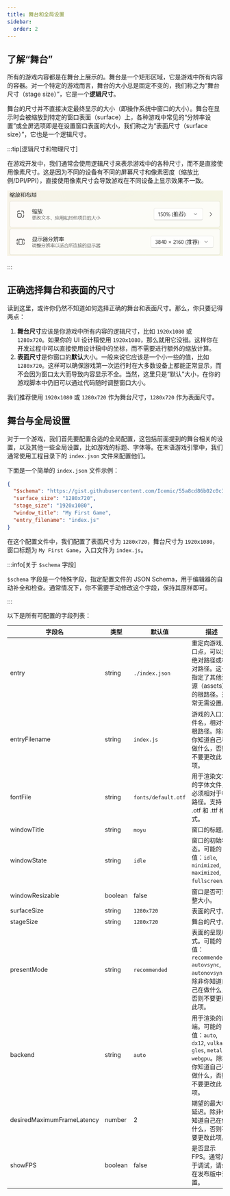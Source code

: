 ```yaml
---
title: 舞台和全局设置
sidebar:
  order: 2
---
```


## 了解“舞台”

所有的游戏内容都是在舞台上展示的。舞台是一个矩形区域，它是游戏中所有内容的容器。对一个特定的游戏而言，舞台的大小总是固定不变的，我们称之为“舞台尺寸（stage size）”，它是一个**逻辑尺寸**。

舞台的尺寸并不直接决定最终显示的大小（即操作系统中窗口的大小）。舞台在显示时会被缩放到特定的窗口表面（surface）上，各种游戏中常见的“分辨率设置”或全屏选项即是在设置窗口表面的大小，我们称之为“表面尺寸（surface size）”，它也是一个逻辑尺寸。

:::tip[逻辑尺寸和物理尺寸]

在游戏开发中，我们通常会使用逻辑尺寸来表示游戏中的各种尺寸，而不是直接使用像素尺寸。这是因为不同的设备有不同的屏幕尺寸和像素密度（缩放比例/DPI/PPI），直接使用像素尺寸会导致游戏在不同设备上显示效果不一致。

![Windows 系统的分辨率和DPI设置](../../../assets/resolution_and_dpi.png)

:::

## 正确选择舞台和表面的尺寸

读到这里，或许你仍然不知道如何选择正确的舞台和表面尺寸。那么，你只要记得两点：

1. **舞台尺寸**应该是你游戏中所有内容的逻辑尺寸，比如 `1920x1080` 或 `1280x720`。如果你的 UI 设计稿使用 `1920x1080`，那么就用它没错。这样你在开发过程中可以直接使用设计稿中的坐标，而不需要进行额外的缩放计算。
2. **表面尺寸**是你窗口的**默认**大小。一般来说它应该是一个小一些的值，比如 `1280x720`。这样可以确保游戏第一次运行时在大多数设备上都能正常显示，而不会因为窗口太大而导致内容显示不全。当然，这里只是“默认”大小，在你的游戏脚本中仍旧可以通过代码随时调整窗口大小。

我们推荐使用 `1920x1080` 或 `1280x720` 作为舞台尺寸，`1280x720` 作为表面尺寸。

## 舞台与全局设置

对于一个游戏，我们首先要配置合适的全局配置，这包括前面提到的舞台相关的设置，以及其他一些全局设置，比如游戏的标题、字体等。在末语游戏引擎中，我们通常使用工程目录下的 `index.json` 文件来配置他们。

下面是一个简单的 `index.json` 文件示例：

```json title="index.json"
{
  "$schema": "https://gist.githubusercontent.com/Icemic/55a8cd86b02c0c310f51833e88f7d083/raw/moyu-config.schema.json",
  "surface_size": "1280x720",
  "stage_size": "1920x1080",
  "window_title": "My First Game",
  "entry_filename": "index.js"
}
```

在这个配置文件中，我们配置了表面尺寸为 `1280x720`，舞台尺寸为 `1920x1080`，窗口标题为 `My First Game`，入口文件为 `index.js`。

:::info[关于 `$schema` 字段]

`$schema` 字段是一个特殊字段，指定配置文件的 JSON Schema，用于编辑器的自动补全和检查。通常情况下，你不需要手动修改这个字段，保持其原样即可。

:::

以下是所有可配置的字段列表：

| 字段名                     | 类型    | 默认值              | 描述                                                                                                                      |
| -------------------------- | ------- | ------------------- | ------------------------------------------------------------------------------------------------------------------------- |
| entry                      | string  | `./index.json`      | 重定向游戏入口点，可以是绝对路径或相对路径。这也指定了其他资源（assets）的根路径。通常无需设置。                          |
| entryFilename              | string  | `index.js`          | 游戏的入口文件名，相对于根路径。除非你知道自己在做什么，否则不要更改此项。                                                |
| fontFile                   | string  | `fonts/default.otf` | 用于渲染文本的字体文件，必须相对于根路径。支持 .otf 和 .ttf 格式。                                                        |
| windowTitle                | string  | `moyu`              | 窗口的标题。                                                                                                              |
| windowState                | string  | `idle`              | 窗口的初始状态。可能的值：`idle`, `minimized`, `maximized`, `fullscreen`。                                                |
| windowResizable            | boolean | false               | 窗口是否可调整大小。                                                                                                      |
| surfaceSize                | string  | `1280x720`          | 表面的尺寸。                                                                                                              |
| stageSize                  | string  | `1280x720`          | 舞台的尺寸。                                                                                                              |
| presentMode                | string  | `recommended`       | 表面的呈现模式。可能的值：`recommended`, `autovsync`, `autonovsync`。除非你知道自己在做什么，否则不要更改此项。           |
| backend                    | string  | `auto`              | 用于渲染的后端。可能的值：`auto`, `dx12`, `vulkan`, `gles`, `metal`, `webgpu`。除非你知道自己在做什么，否则不要更改此项。 |
| desiredMaximumFrameLatency | number  | 2                   | 期望的最大帧延迟。除非你知道自己在做什么，否则不要更改此项。                                                              |
| showFPS                    | boolean | false               | 是否显示 FPS。通常用于调试，请勿在发布版中设置。                                                                          |
